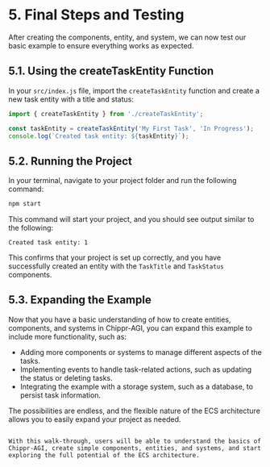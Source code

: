 # 5. Final Steps and Testing

After creating the components, entity, and system, we can now test our basic example to ensure everything works as expected.

## 5.1. Using the createTaskEntity Function

In your `src/index.js` file, import the `createTaskEntity` function and create a new task entity with a title and status:

```javascript
import { createTaskEntity } from './createTaskEntity';

const taskEntity = createTaskEntity('My First Task', 'In Progress');
console.log(`Created task entity: ${taskEntity}`);
```

## 5.2. Running the Project

In your terminal, navigate to your project folder and run the following command:

```bash
npm start
```

This command will start your project, and you should see output similar to the following:

```
Created task entity: 1
```

This confirms that your project is set up correctly, and you have successfully created an entity with the `TaskTitle` and `TaskStatus` components.

## 5.3. Expanding the Example

Now that you have a basic understanding of how to create entities, components, and systems in Chippr-AGI, you can expand this example to include more functionality, such as:

- Adding more components or systems to manage different aspects of the tasks.
- Implementing events to handle task-related actions, such as updating the status or deleting tasks.
- Integrating the example with a storage system, such as a database, to persist task information.

The possibilities are endless, and the flexible nature of the ECS architecture allows you to easily expand your project as needed.
```

With this walk-through, users will be able to understand the basics of Chippr-AGI, create simple components, entities, and systems, and start exploring the full potential of the ECS architecture.